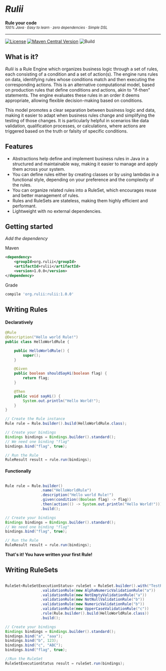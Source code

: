 [Rulii Maven Central]:http://search.maven.org/#artifactdetails|org.rulii|rulii|1.0.0|
[Apache 2.0 License]:https://opensource.org/licenses/Apache-2.0

# _Rulii_
**Rule your code** <br/><sub> _100% Java_ &middot; _Easy to learn_ &middot; _zero dependencies_ &middot; _Simple DSL_ </sub>

---

[![License](https://img.shields.io/badge/license-Apache%202.0-orange.svg)][Apache 2.0 License]
[![Maven Central Version](https://img.shields.io/maven-central/v/org.rulii/rulii)][Rulii Maven Central]
![Build](https://github.com/algox/rulii/actions/workflows/maven.yml/badge.svg)

## What is it?

_Rulii_ is a Rule Engine which organizes business logic through a set of rules, each consisting of a condition and a set of action(s). 
The engine runs rules on data, identifying rules whose conditions match and then executing the corresponding actions.
This is an alternative computational model, based on production rules that define conditions and actions, akin to "if-then" statements. 
The engine evaluates these rules in an order it deems appropriate, allowing flexible decision-making based on conditions.

This model promotes a clear separation between business logic and data, making it easier to adapt when business rules change and simplifying the testing of those changes. 
It is particularly helpful in scenarios like data validation, qualification processes, or calculations, where actions are triggered based on the truth or falsity of specific conditions. 


## Features

 * Abstractions help define and implement business rules in Java in a structured and maintainable way, making it easier to manage and apply them across your system.
 * You can define rules either by creating classes or by using lambdas in a functional style, depending on your preference and the complexity of the rules.
 * You can organize related rules into a RuleSet, which encourages reuse and better management of rules.
 * Rules and RuleSets are stateless, making them highly efficient and performant.
 * Lightweight with no external dependencies.


## Getting started
_Add the dependency_

Maven
```xml
<dependency>
    <groupId>org.rulii</groupId>
    <artifactId>rulii</artifactId>
    <version>1.0.0</version>
</dependency>
```

Grade
```groovy
compile 'org.rulii:rulii:1.0.0'
```

## Writing Rules

#### Declaratively

```java
@Rule
@Description("Hello world Rule!")
public class HelloWorldRule {

    public HelloWorldRule() {
        super();
    }

    @Given
    public boolean shouldSayHi(boolean flag) {
        return flag;
    }

    @Then
    public void sayHi() {
        System.out.println("Hello World!");
    }
}

// Create the Rule instance
Rule rule = Rule.builder().build(HelloWorldRule.class);

// Create your bindings
Bindings bindings = Bindings.builder().standard();
// We need one binding "flag"
bindings.bind("flag", true);

// Run the Rule
RuleResult result = rule.run(bindings);
```

#### Functionally

```java

Rule rule = Rule.builder()
                .name("HelloWorldRule")
                .description("Hello world Rule!")
                .given(condition((Boolean flag) -> flag))
                .then(action(() -> System.out.println("Hello World!")))
                .build();

// Create your bindings
Bindings bindings = Bindings.builder().standard();
// We need one binding "flag"
bindings.bind("flag", true);

// Run the Rule
RuleResult result = rule.run(bindings);
```

**That's it! You have written your first Rule!**

## Writing RuleSets

```java

RuleSet<RuleSetExecutionStatus> ruleSet = RuleSet.builder().with("TestRuleSet")
                .validationRule(new AlphaNumericValidationRule("a"))
                .validationRule(new NotEmptyValidationRule("a"))
                .validationRule(new NotNullValidationRule("b"))
                .validationRule(new NumericValidationRule("b"))
                .validationRule(new UpperCaseValidationRule("c"))
                .rule(Rule.builder().build(HelloWorldRule.class))
                .build();

// Create your bindings
Bindings bindings = Bindings.builder().standard();
bindings.bind("a", "aaa");
bindings.bind("b", 123);
bindings.bind("c", "ABC");
bindings.bind("flag", true);

//Run the RuleSet
RuleSetExecutionStatus result = ruleSet.run(bindings);

```
